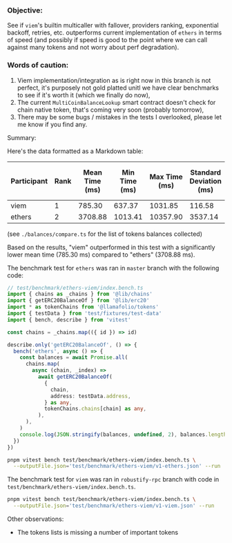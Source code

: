 ### Objective:

See if `viem`'s builtin multicaller with fallover, providers ranking, exponential backoff, retries, etc. outperforms current implementation of `ethers` in terms of speed (and possibly if speed is good to the point where we can call against many tokens and not worry about perf degradation).

### Words of caution:

1. Viem implementation/integration as is right now in this branch is not perfect, it's purposely not gold platted unitl we have clear benchmarks to see if it's worth it (which we finally do now),
2. The current `MultiCoinBalanceLookup` smart contract doesn't check for chain native token, that's coming very soon (probably tomorrow),
3. There may be some bugs / mistakes in the tests I overlooked, please let me know if you find any.

Summary:

Here's the data formatted as a Markdown table:

| Participant | Rank | Mean Time (ms) | Min Time (ms) | Max Time (ms) | Standard Deviation (ms) | Relative Margin of Error (%) | Count of Tokens Balances Collected |
| ----------- | ---- | -------------- | ------------- | ------------- | ----------------------- | ---------------------------- | ---------------------------------- |
| viem        | 1    | 785.30         | 637.37        | 1031.85       | 116.58                  | 10.62                        | 194                                |
| ethers      | 2    | 3708.88        | 1013.41       | 10357.90      | 3537.14                 | 68.22                        | 160                                |

(see `./balances/compare.ts` for the list of tokens balances collected)

Based on the results, "viem" outperformed in this test with a significantly lower mean time (785.30 ms) compared to "ethers" (3708.88 ms).

The benchmark test for `ethers` was ran in `master` branch with the following code:

```ts
// test/benchmark/ethers-viem/index.bench.ts
import { chains as _chains } from '@lib/chains'
import { getERC20BalanceOf } from '@lib/erc20'
import * as tokenChains from '@llamafolio/tokens'
import { testData } from 'test/fixtures/test-data'
import { bench, describe } from 'vitest'

const chains = _chains.map(({ id }) => id)

describe.only('getERC20BalanceOf', () => {
  bench('ethers', async () => {
    const balances = await Promise.all(
      chains.map(
        async (chain, _index) =>
          await getERC20BalanceOf(
            {
              chain,
              address: testData.address,
            } as any,
            tokenChains.chains[chain] as any,
          ),
      ),
    )
    console.log(JSON.stringify(balances, undefined, 2), balances.length)
  })
})
```

```sh
pnpm vitest bench test/benchmark/ethers-viem/index.bench.ts \
  --outputFile.json='test/benchmark/ethers-viem/v1-ethers.json' --run
```

The benchmark test for `viem` was ran in `robustify-rpc` branch with code in `test/benchmark/ethers-viem/index.bench.ts`.

```sh
pnpm vitest bench test/benchmark/ethers-viem/index.bench.ts \
  --outputFile.json='test/benchmark/ethers-viem/v1-viem.json' --run
```

Other observations:

- The tokens lists is missing a number of important tokens
